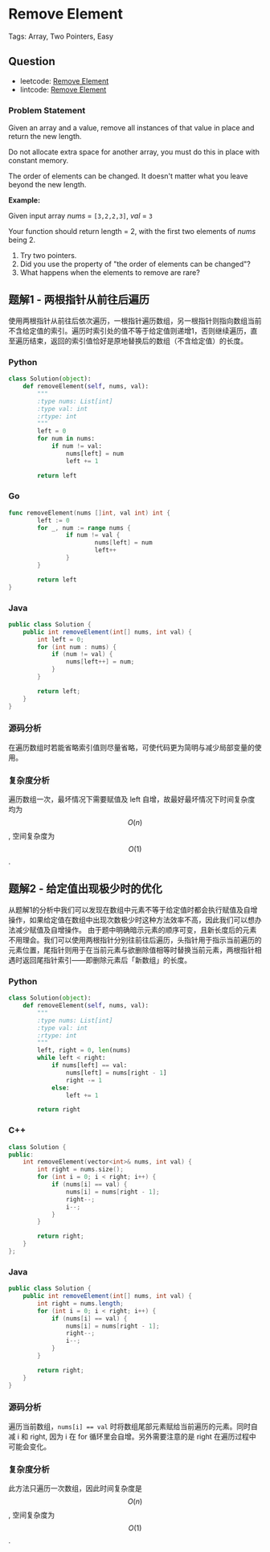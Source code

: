 # Remove Element

Tags: Array, Two Pointers, Easy

## Question

* leetcode: [Remove Element](https://leetcode.com/problems/remove-element/)
* lintcode: [Remove Element](http://www.lintcode.com/en/problem/remove-element/)

### Problem Statement

Given an array and a value, remove all instances of that value in place and return the new length.

Do not allocate extra space for another array, you must do this in place with constant memory.

The order of elements can be changed. It doesn't matter what you leave beyond the new length.

**Example:**

Given input array _nums_ = `[3,2,2,3]`, _val_ = `3`

Your function should return length = 2, with the first two elements of _nums_ being 2.

1. Try two pointers.
2. Did you use the property of "the order of elements can be changed"?
3. What happens when the elements to remove are rare?

## 题解1 - 两根指针从前往后遍历

使用两根指针从前往后依次遍历，一根指针遍历数组，另一根指针则指向数组当前不含给定值的索引。遍历时索引处的值不等于给定值则递增1，否则继续遍历，直至遍历结束，返回的索引值恰好是原地替换后的数组（不含给定值）的长度。

### Python

```python
class Solution(object):
    def removeElement(self, nums, val):
        """
        :type nums: List[int]
        :type val: int
        :rtype: int
        """
        left = 0
        for num in nums:
            if num != val:
                nums[left] = num
                left += 1

        return left
```

### Go

```go
func removeElement(nums []int, val int) int {
        left := 0
        for _, num := range nums {
                if num != val {
                        nums[left] = num
                        left++
                }
        }

        return left
}
```

### Java

```java
public class Solution {
    public int removeElement(int[] nums, int val) {
        int left = 0;
        for (int num : nums) {
            if (num != val) {
                nums[left++] = num;
            }
        }

        return left;
    }
}
```

### 源码分析

在遍历数组时若能省略索引值则尽量省略，可使代码更为简明与减少局部变量的使用。

### 复杂度分析

遍历数组一次，最坏情况下需要赋值及 left 自增，故最好最坏情况下时间复杂度均为 $$O(n)$$, 空间复杂度为 $$O(1)$$.

## 题解2 - 给定值出现极少时的优化

从题解1的分析中我们可以发现在数组中元素不等于给定值时都会执行赋值及自增操作，如果给定值在数组中出现次数极少时这种方法效率不高，因此我们可以想办法减少赋值及自增操作。 由于题中明确暗示元素的顺序可变，且新长度后的元素不用理会。我们可以使用两根指针分别往前往后遍历，头指针用于指示当前遍历的元素位置，尾指针则用于在当前元素与欲删除值相等时替换当前元素，两根指针相遇时返回尾指针索引——即删除元素后「新数组」的长度。

### Python

```python
class Solution(object):
    def removeElement(self, nums, val):
        """
        :type nums: List[int]
        :type val: int
        :rtype: int
        """
        left, right = 0, len(nums)
        while left < right:
            if nums[left] == val:
                nums[left] = nums[right - 1]
                right -= 1
            else:
                left += 1

        return right
```

### C++

```cpp
class Solution {
public:
    int removeElement(vector<int>& nums, int val) {
        int right = nums.size();
        for (int i = 0; i < right; i++) {
            if (nums[i] == val) {
                nums[i] = nums[right - 1];
                right--;
                i--;
            }
        }

        return right;
    }
};
```

### Java

```java
public class Solution {
    public int removeElement(int[] nums, int val) {
        int right = nums.length;
        for (int i = 0; i < right; i++) {
            if (nums[i] == val) {
                nums[i] = nums[right - 1];
                right--;
                i--;
            }
        }

        return right;
    }
}
```

### 源码分析

遍历当前数组，`nums[i] == val` 时将数组尾部元素赋给当前遍历的元素。同时自减 i 和 right, 因为 i 在 for 循环里会自增。另外需要注意的是 right 在遍历过程中可能会变化。

### 复杂度分析

此方法只遍历一次数组，因此时间复杂度是 $$O(n)$$, 空间复杂度为 $$O(1)$$.

